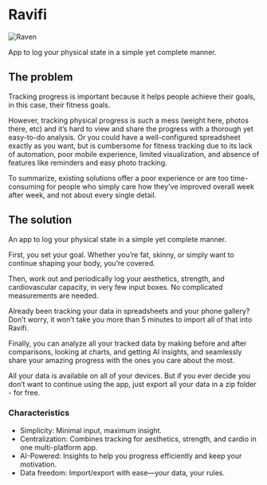 # Ravifi

![Raven](https://img.freepik.com/premium-vector/raven-logo-icon-design-illustration_586739-904.jpg)

App to log your physical state in a simple yet complete manner.

## The problem

Tracking progress is important because it helps people achieve their goals, in this case, their fitness goals.

However, tracking physical progress is such a mess (weight here, photos there, etc) and it’s hard to view and share the progress with a thorough yet easy-to-do analysis. Or you could have a well-configured spreadsheet exactly as you want, but is cumbersome for fitness tracking due to its lack of automation, poor mobile experience, limited visualization, and absence of features like reminders and easy photo tracking.

To summarize, existing solutions offer a poor experience or are too time-consuming for people who simply care how they've improved overall week after week, and not about every single detail.

## The solution

An app to log your physical state in a simple yet complete manner.

First, you set your goal. Whether you’re fat, skinny, or simply want to continue shaping your body, you’re covered.

Then, work out and periodically log your aesthetics, strength, and cardiovascular capacity, in very few input boxes. No complicated measurements are needed.

Already been tracking your data in spreadsheets and your phone gallery? Don’t worry, it won’t take you more than 5 minutes to import all of that into Ravifi.

Finally, you can analyze all your tracked data by making before and after comparisons, looking at charts, and getting AI insights, and seamlessly share your amazing progress with the ones you care about the most.

All your data is available on all of your devices. But if you ever decide you don’t want to continue using the app, just export all your data in a zip folder - for free.

### Characteristics

* Simplicity: Minimal input, maximum insight.
* Centralization: Combines tracking for aesthetics, strength, and cardio in one multi-platform app.
* AI-Powered: Insights to help you progress efficiently and keep your motivation.
* Data freedom: Import/export with ease—your data, your rules.
